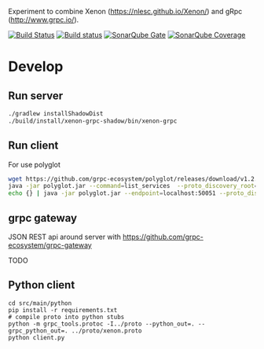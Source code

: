 Experiment to combine Xenon (https://nlesc.github.io/Xenon/) and gRpc (http://www.grpc.io/).

[![Build Status](https://travis-ci.org/NLeSC/xenon-grpc.svg?branch=master)](https://travis-ci.org/NLeSC/xenon-grpc)
[![Build status](https://ci.appveyor.com/api/projects/status/tep8bad05e76a69w/branch/master?svg=true)](https://ci.appveyor.com/project/NLeSC/xenon-grpc/branch/master)
[![SonarQube Gate](https://sonarqube.com/api/badges/gate?key=nlesc%3Axenon-grpc)](https://sonarqube.com/dashboard?id=nlesc%3Axenon-grpc)
[![SonarQube Coverage](https://sonarqube.com/api/badges/measure?key=nlesc%3Axenon-grpc&metric=coverage)](https://sonarqube.com/component_measures/domain/Coverage?id=nlesc%3Axenon-grpc)

# Develop

## Run server

```bash
./gradlew installShadowDist
./build/install/xenon-grpc-shadow/bin/xenon-grpc
```

## Run client

For use polyglot

```bash
wget https://github.com/grpc-ecosystem/polyglot/releases/download/v1.2.0/polyglot.jar
java -jar polyglot.jar --command=list_services  --proto_discovery_root=src/main/proto
echo {} | java -jar polyglot.jar --endpoint=localhost:50051 --proto_discovery_root=src/main/proto --full_method=xenon.XenonJobs/getAdaptorDescriptions --command=call
```

## grpc gateway

JSON REST api around server with https://github.com/grpc-ecosystem/grpc-gateway

TODO

## Python client

```
cd src/main/python
pip install -r requirements.txt
# compile proto into python stubs
python -m grpc_tools.protoc -I../proto --python_out=. --grpc_python_out=. ../proto/xenon.proto
python client.py
```
